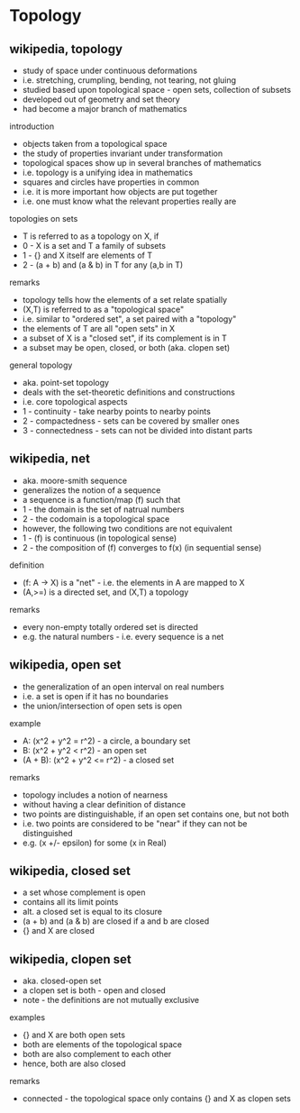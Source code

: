 
<!-- ======================================================================= -->
# Topology

<!-- ======================================================================= -->
## wikipedia, topology

* study of space under continuous deformations
* i.e. stretching, crumpling, bending, not tearing, not gluing
* studied based upon topological space - open sets, collection of subsets
* developed out of geometry and set theory
* had become a major branch of mathematics

introduction

* objects taken from a topological space
* the study of properties invariant under transformation
* topological spaces show up in several branches of mathematics
* i.e. topology is a unifying idea in mathematics
* squares and circles have properties in common
* i.e. it is more important how objects are put together
* i.e. one must know what the relevant properties really are

topologies on sets

* T is referred to as a topology on X, if
* 0 - X is a set and T a family of subsets
* 1 - {} and X itself are elements of T
* 2 - (a + b) and (a & b) in T for any (a,b in T)

remarks

* topology tells how the elements of a set relate spatially
* (X,T) is referred to as a "topological space"
* i.e. similar to "ordered set", a set paired with a "topology"
* the elements of T are all "open sets" in X
* a subset of X is a "closed set", if its complement is in T
* a subset may be open, closed, or both (aka. clopen set)

general topology

* aka. point-set topology
* deals with the set-theoretic definitions and constructions
* i.e. core topological aspects
* 1 - continuity - take nearby points to nearby points
* 2 - compactedness - sets can be covered by smaller ones
* 3 - connectedness - sets can not be divided into distant parts

<!-- ======================================================================= -->
## wikipedia, net

* aka. moore-smith sequence
* generalizes the notion of a sequence
* a sequence is a function/map (f) such that
* 1 - the domain is the set of natrual numbers
* 2 - the codomain is a topological space
* however, the following two conditions are not equivalent
* 1 - (f) is continuous (in topological sense)
* 2 - the composition of (f) converges to f(x) (in sequential sense)

definition

* (f: A -> X) is a "net" - i.e. the elements in A are mapped to X
* (A,>=) is a directed set, and (X,T) a topology

remarks

* every non-empty totally ordered set is directed
* e.g. the natural numbers - i.e. every sequence is a net

<!-- ======================================================================= -->
## wikipedia, open set

* the generalization of an open interval on real numbers
* i.e. a set is open if it has no boundaries
* the union/intersection of open sets is open

example

* A: (x^2 + y^2 = r^2) - a circle, a boundary set
* B: (x^2 + y^2 < r^2) - an open set
* (A + B): (x^2 + y^2 <= r^2) - a closed set

remarks

* topology includes a notion of nearness
* without having a clear definition of distance
* two points are distinguishable, if an open set contains one, but not both
* i.e. two points are considered to be "near" if they can not be distinguished
* e.g. (x +/- epsilon) for some (x in Real)

<!-- ======================================================================= -->
## wikipedia, closed set

* a set whose complement is open
* contains all its limit points
* alt. a closed set is equal to its closure
* (a + b) and (a & b) are closed if a and b are closed
* {} and X are closed

<!-- ======================================================================= -->
## wikipedia, clopen set

* aka. closed-open set
* a clopen set is both - open and closed
* note - the definitions are not mutually exclusive

examples

* {} and X are both open sets
* both are elements of the topological space
* both are also complement to each other
* hence, both are also closed

remarks

* connected - the topological space only contains {} and X as clopen sets
